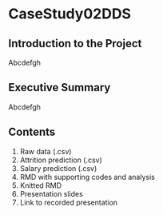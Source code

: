 # CaseStudy02DDS

## Introduction to the Project
Abcdefgh

## Executive Summary
Abcdefgh

## Contents
1. Raw data (.csv)
2. Attrition prediction (.csv)
3. Salary prediction (.csv)
4. RMD with supporting codes and analysis
5. Knitted RMD
6. Presentation slides
7. Link to recorded presentation
